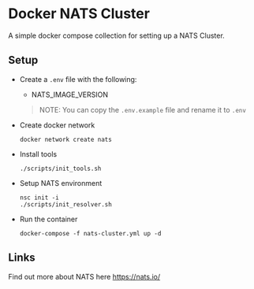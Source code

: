 # Docker NATS Cluster

A simple docker compose collection for setting up a NATS Cluster.

## Setup

* Create a `.env` file with the following:
    * NATS_IMAGE_VERSION

    > NOTE: You can copy the `.env.example` file and rename it to `.env`

* Create docker network

    `docker network create nats`

* Install tools

    `./scripts/init_tools.sh`

* Setup NATS environment

    ```
    nsc init -i
    ./scripts/init_resolver.sh
    ```

* Run the container

    `docker-compose -f nats-cluster.yml up -d`

## Links

Find out more about NATS here https://nats.io/
